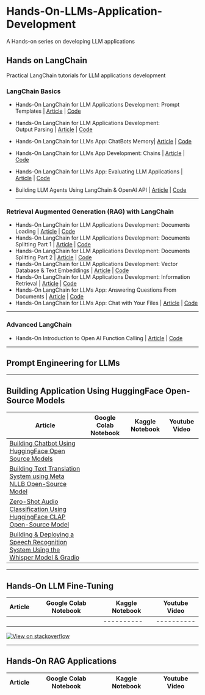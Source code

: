 # Hands-On-LLMs-Application-Development
A Hands-on series on developing LLM applications 

## Hands on LangChain ##
Practical LangChain tutorials for LLM applications development 

### LangChain Basics ###

* Hands-On LangChain for LLM Applications Development: Prompt Templates | [Article](https://open.substack.com/pub/youssefh/p/hands-on-langchain-for-llm-applications-5d9?r=1sqbmi&utm_campaign=post&utm_medium=web) | [Code](https://www.kaggle.com/code/youssef19/langchain-prompt-templates)
* Hands-On LangChain for LLM Applications Development: Output Parsing | [Article](https://open.substack.com/pub/youssefh/p/hands-on-langchain-for-llm-applications-6dc?r=1sqbmi&utm_campaign=post&utm_medium=web) | [Code](https://www.kaggle.com/code/youssef19/langchain-output-parsing)
* Hands-On LangChain for LLMs App: ChatBots Memory| [Article](https://open.substack.com/pub/youssefh/p/hands-on-langchain-for-llms-app-chatbots?r=1sqbmi&utm_campaign=post&utm_medium=web) | [Code](https://www.kaggle.com/code/youssef19/langchain-chatbots-memory)
* Hands-On LangChain for LLMs App Development: Chains | [Article](https://open.substack.com/pub/youssefh/p/understanding-langchain-chains-for?r=1sqbmi&utm_campaign=post&utm_medium=web) | [Code](https://www.kaggle.com/code/youssef19/understanding-langchain-chains)
* Hands-On LangChain for LLMs App: Evaluating LLM Applications | [Article](https://open.substack.com/pub/youssefh/p/evaluating-llm-applications-using?r=1sqbmi&utm_campaign=post&utm_medium=web) | [Code](https://www.kaggle.com/code/youssef19/evaluating-llm-applications-using-langchain)
* Building LLM Agents Using LangChain & OpenAI API | [Article](https://medium.com/towards-artificial-intelligence/building-llm-agents-using-langchain-openai-api-cf3f8a1e5d76?sk=d39a2c188d092e1dfcfeaddf0f60aded) | [Code](https://www.kaggle.com/code/youssef19/building-llm-agents-using-langchain-openai-api)

  --------------------------------------------------------

### Retrieval Augmented Generation (RAG) with LangChain ###

* Hands-On LangChain for LLM Applications Development: Documents Loading | [Article](https://open.substack.com/pub/youssefh/p/hands-on-langchain-for-llm-applications?r=1sqbmi&utm_campaign=post&utm_medium=web) | [Code](https://www.kaggle.com/code/youssef19/documents-loading-with-langchain)
* Hands-On LangChain for LLM Applications Development: Documents Splitting Part 1 | [Article](https://open.substack.com/pub/youssefh/p/hands-on-langchain-for-llm-applications-2d6?r=1sqbmi&utm_campaign=post&utm_medium=web) | [Code]()
* Hands-On LangChain for LLM Applications Development: Documents Splitting Part 2 | [Article](https://open.substack.com/pub/youssefh/p/hands-on-langchain-for-llm-applications-96e?r=1sqbmi&utm_campaign=post&utm_medium=web) | [Code]()
* Hands-On LangChain for LLM Applications Development: Vector Database & Text Embeddings | [Article](https://open.substack.com/pub/youssefh/p/hands-on-langchain-for-llm-applications-943?r=1sqbmi&utm_campaign=post&utm_medium=web) | [Code]()
* Hands-On LangChain for LLM Applications Development: Information Retrieval | [Article](https://open.substack.com/pub/youssefh/p/hands-on-langchain-for-llm-applications-5fe?r=1sqbmi&utm_campaign=post&utm_medium=web) | [Code]()
* Hands-On LangChain for LLMs App: Answering Questions From Documents | [Article](https://open.substack.com/pub/youssefh/p/hands-on-langchain-for-llms-app-answering?r=1sqbmi&utm_campaign=post&utm_medium=web) | [Code]() 
* Hands-On LangChain for LLMs App: Chat with Your Files | [Article](https://open.substack.com/pub/youssefh/p/hands-on-langchain-for-llms-app-chat?r=1sqbmi&utm_campaign=post&utm_medium=web) | [Code]()
---------------------------------------------------------

### Advanced LangChain ###
* Hands-On Introduction to Open AI Function Calling | [Article](https://open.substack.com/pub/youssefh/p/hands-on-introduction-to-open-ai?r=1sqbmi&utm_campaign=post&utm_medium=web) | [Code]()


---------------------------------------------------------

## Prompt Engineering for LLMs ##


---------------------------------------------------------
## Building Application Using HuggingFace Open-Source Models ##

|Article |Google Colab Notebook|Kaggle Notebook| Youtube Video |
|-----|--------|----------|----------|
|[Building Chatbot Using HuggingFace Open Source Models](https://medium.com/gitconnected/building-chatbot-using-huggingface-open-source-models-5e6e745d8df9?sk=2cd24dbce3de091ee5deefedb01466f7) | | | | 
|[Building Text Translation System using Meta NLLB Open-Source Model](https://medium.com/gitconnected/building-text-translation-system-using-meta-nllb-open-source-model-3b7a73d81a47?sk=6e3cb1c6b65697c5f2db24a86916a9aa) | | | |
|[Zero-Shot Audio Classification Using HuggingFace CLAP Open-Source Model](https://medium.com/towards-artificial-intelligence/zero-shot-audio-classification-using-huggingface-clap-open-source-model-f3c8ab8ca548?sk=63d721a0e52734a73f724a4328c504e7) | | | |
|[Building & Deploying a Speech Recognition System Using the Whisper Model & Gradio]() | | | |



---------------------------------------------------------
## Hands-On LLM Fine-Tuning ##
|Article |Google Colab Notebook|Kaggle Notebook| Youtube Video |
|-----|--------|----------|----------|
|[]()||----------|----------|

[![View on stackoverflow](https://img.shields.io/stackexchange/stackoverflow/r/12017769)](https://stackoverflow.com/users/12017769/dulangi-kanchana)


---------------------------------------------------------
## Hands-On RAG Applications ##
|Article |Google Colab Notebook|Kaggle Notebook| Youtube Video |
|-----|--------|----------|----------|

